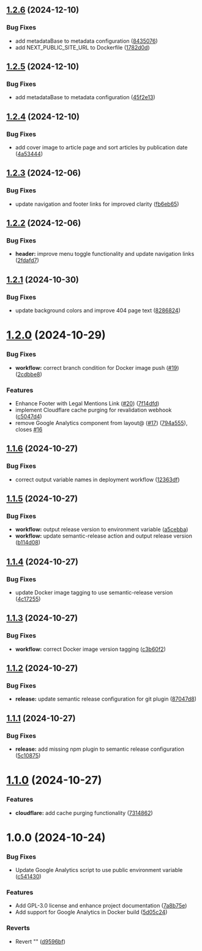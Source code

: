 ## [1.2.6](https://github.com/Mowee59/blog-frontend/compare/v1.2.5...v1.2.6) (2024-12-10)


### Bug Fixes

* add metadataBase to metadata configuration ([8435076](https://github.com/Mowee59/blog-frontend/commit/8435076a8afa2341ba6ed4f1a289f4dc14dad570))
* add NEXT_PUBLIC_SITE_URL to Dockerfile ([1782d0d](https://github.com/Mowee59/blog-frontend/commit/1782d0d22020a1c771e42af3cff00d152fa01a8c))

## [1.2.5](https://github.com/Mowee59/blog-frontend/compare/v1.2.4...v1.2.5) (2024-12-10)


### Bug Fixes

* add metadataBase to metadata configuration ([45f2e13](https://github.com/Mowee59/blog-frontend/commit/45f2e1383328fa5e20430c2b76ad6111a5a2d604))

## [1.2.4](https://github.com/Mowee59/blog-frontend/compare/v1.2.3...v1.2.4) (2024-12-10)


### Bug Fixes

* add cover image to article page and sort articles by publication date ([4a53444](https://github.com/Mowee59/blog-frontend/commit/4a53444e1a9a8534f02523ed34d77f4daa2ab55c))

## [1.2.3](https://github.com/Mowee59/blog-frontend/compare/v1.2.2...v1.2.3) (2024-12-06)


### Bug Fixes

* update navigation and footer links for improved clarity ([fb6eb65](https://github.com/Mowee59/blog-frontend/commit/fb6eb65f31a8a99a8f866c1a48fe598ebb00da53))

## [1.2.2](https://github.com/Mowee59/blog-frontend/compare/v1.2.1...v1.2.2) (2024-12-06)


### Bug Fixes

* **header:** improve menu toggle functionality and update navigation links ([2fdafd7](https://github.com/Mowee59/blog-frontend/commit/2fdafd7dd05ea9f4045d57744add651ea1dca4e0))

## [1.2.1](https://github.com/Mowee59/blog-frontend/compare/v1.2.0...v1.2.1) (2024-10-30)


### Bug Fixes

* update background colors and improve 404 page text ([8286824](https://github.com/Mowee59/blog-frontend/commit/8286824c14bd41477e557ee1d7cc3fb7df340f49))

# [1.2.0](https://github.com/Mowee59/blog-frontend/compare/v1.1.6...v1.2.0) (2024-10-29)


### Bug Fixes

* **workflow:** correct branch condition for Docker image push ([#19](https://github.com/Mowee59/blog-frontend/issues/19)) ([2cdbbe8](https://github.com/Mowee59/blog-frontend/commit/2cdbbe8cc1b6c43b8726d480d9cdd967e486b409))


### Features

* Enhance Footer with Legal Mentions Link ([#20](https://github.com/Mowee59/blog-frontend/issues/20)) ([7f14dfd](https://github.com/Mowee59/blog-frontend/commit/7f14dfd34d51896d9bb7303acb73f8034e155c06))
* implement Cloudflare cache purging for revalidation webhook ([c5047d4](https://github.com/Mowee59/blog-frontend/commit/c5047d4a1e1bb90e39a8175192b5fae94cd70e05))
* remove Google Analytics component from layout@ ([#17](https://github.com/Mowee59/blog-frontend/issues/17)) ([794a555](https://github.com/Mowee59/blog-frontend/commit/794a555d61acbcee6abc32a8b9b06858c191d733)), closes [#16](https://github.com/Mowee59/blog-frontend/issues/16)

## [1.1.6](https://github.com/Mowee59/blog-frontend/compare/v1.1.5...v1.1.6) (2024-10-27)


### Bug Fixes

* correct output variable names in deployment workflow ([12363df](https://github.com/Mowee59/blog-frontend/commit/12363dfc4a45e4a5e2e6467212f62936255a62cf))

## [1.1.5](https://github.com/Mowee59/blog-frontend/compare/v1.1.4...v1.1.5) (2024-10-27)


### Bug Fixes

* **workflow:** output release version to environment variable ([a5cebba](https://github.com/Mowee59/blog-frontend/commit/a5cebba6865afa7551b3e67b6cbe9e1a03800812))
* **workflow:** update semantic-release action and output release version ([b114d08](https://github.com/Mowee59/blog-frontend/commit/b114d08b98bbb65948666ea1a5909c0560880b51))

## [1.1.4](https://github.com/Mowee59/blog-frontend/compare/v1.1.3...v1.1.4) (2024-10-27)


### Bug Fixes

* update Docker image tagging to use semantic-release version ([4c17255](https://github.com/Mowee59/blog-frontend/commit/4c17255c480a2999e6b98709543a1478285f8f24))

## [1.1.3](https://github.com/Mowee59/blog-frontend/compare/v1.1.2...v1.1.3) (2024-10-27)


### Bug Fixes

* **workflow:** correct Docker image version tagging ([c3b60f2](https://github.com/Mowee59/blog-frontend/commit/c3b60f2cf3613c124bd8ae4cf6a01e3b160e418d))

## [1.1.2](https://github.com/Mowee59/blog-frontend/compare/v1.1.1...v1.1.2) (2024-10-27)


### Bug Fixes

* **release:** update semantic release configuration for git plugin ([87047d8](https://github.com/Mowee59/blog-frontend/commit/87047d854c8ff5c520abde5b6947b7e821157d6d))

## [1.1.1](https://github.com/Mowee59/blog-frontend/compare/v1.1.0...v1.1.1) (2024-10-27)


### Bug Fixes

* **release:** add missing npm plugin to semantic release configuration ([5c10875](https://github.com/Mowee59/blog-frontend/commit/5c108755280ed803407c9675b60f800ed721176a))

# [1.1.0](https://github.com/Mowee59/blog-frontend/compare/v1.0.0...v1.1.0) (2024-10-27)


### Features

* **cloudflare:** add cache purging functionality ([7314862](https://github.com/Mowee59/blog-frontend/commit/7314862c549b8e771bf3831dcc80a15a1f992ffc))

# 1.0.0 (2024-10-24)


### Bug Fixes

* Update Google Analytics script to use public environment variable ([c541430](https://github.com/Mowee59/blog-frontend/commit/c5414301fdd86818ab3ec25f860b3f7293238607))


### Features

* Add GPL-3.0 license and enhance project documentation ([7a8b75e](https://github.com/Mowee59/blog-frontend/commit/7a8b75e4e7bb87da7ea23e8ffe463b6dad1cc75d))
* Add support for Google Analytics in Docker build ([5d05c24](https://github.com/Mowee59/blog-frontend/commit/5d05c24ebf6a566729d96cc7bfd834e3c2ca6631))


### Reverts

* Revert "" ([d9596bf](https://github.com/Mowee59/blog-frontend/commit/d9596bf517dbbb740b5f4dc44ca1247ebc3d219f))
